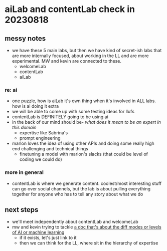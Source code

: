 # aiLab and contentLab check in 20230818

## messy notes
* we have these 5 main labs, but then we have kind of secret-ish labs that are more internally focused, about working in the LL and are more experimental. MW and kevin are connected to these.
    * welcomeLab
    * contentLab
    * aiLab
### re: ai
* one puzzle, how is aiLab it's own thing when it's involved in ALL labs. how is ai doing it extra
* we will be able to come up with some testing ideas for llufs
* contentLab is DEFINITELY going to be using ai
* in the back of our mind should be- *what does it mean to be an expert in this domain*
    * expertise like Sabrina's
    * prompt engineering
* marlon loves the idea of using other APIs and doing some really high end challenging and technical things
    * finetuning a model with marlon's slacks (that could be level of coding we could do)
### more in general
* contentLab is where we generate content. coolest/most interesting stuff can go over social channels, but the lab is about pulling everything together for anyone who has to tell any story about what we do
## next steps
* we'll meet independently about contentLab and welcomeLab
* mw and kevin trying to tackle [a doc that's about the diff modes or levels of AI or machine learning](https://hackmd.io/1IB6CdbZTDW5IQOktb8rRA?edit)
    * if it exists, let's just link to it
    * then we can think for the LL, where sit in the hierarchy of expertise